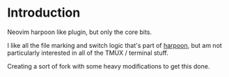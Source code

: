 # Introduction

Neovim harpoon like plugin, but only the core bits.

I like all the file marking and switch logic that's part of
[harpoon](https://github.com/ThePrimeagen/harpoon), but am not particularly
interested in all of the TMUX / terminal stuff.

Creating a sort of fork with some heavy modifications to get this done.
